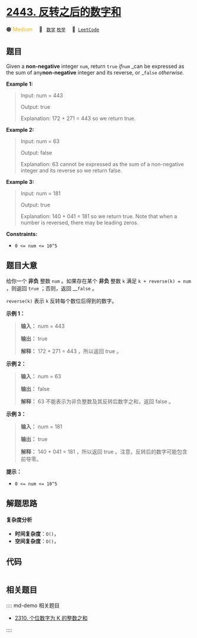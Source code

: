 # [2443. 反转之后的数字和](https://leetcode.com/problems/sum-of-number-and-its-reverse)

🟠 <font color=#ffb800>Medium</font>&emsp; 🔖&ensp; [`数学`](/leetcode/outline/tag/math.md) [`枚举`](/leetcode/outline/tag/enumeration.md)&emsp; 🔗&ensp;[`LeetCode`](https://leetcode.com/problems/sum-of-number-and-its-reverse)


## 题目

Given a **non-negative** integer `num`, return `true` _if_`num` _can be
expressed as the sum of any**non-negative** integer and its reverse, or
_`false` _otherwise._



**Example 1:**

> Input: num = 443
> 
> Output: true
> 
> Explanation: 172 + 271 = 443 so we return true.

**Example 2:**

> Input: num = 63
> 
> Output: false
> 
> Explanation: 63 cannot be expressed as the sum of a non-negative integer and its reverse so we return false.

**Example 3:**

> Input: num = 181
> 
> Output: true
> 
> Explanation: 140 + 041 = 181 so we return true. Note that when a number is reversed, there may be leading zeros.

**Constraints:**

  * `0 <= num <= 10^5`


## 题目大意

给你一个 **非负** 整数 `num` 。如果存在某个 **非负** 整数 `k` 满足 `k + reverse(k) = num`  ，则返回
`true` ；否则，返回 __`false` 。

`reverse(k)` 表示 `k` 反转每个数位后得到的数字。



**示例 1：**

> 
> 
> 
> 
> 
> **输入：** num = 443
> 
> **输出：** true
> 
> **解释：** 172 + 271 = 443 ，所以返回 true 。
> 
> 

**示例 2：**

> 
> 
> 
> 
> 
> **输入：** num = 63
> 
> **输出：** false
> 
> **解释：** 63 不能表示为非负整数及其反转后数字之和，返回 false 。
> 
> 

**示例 3：**

> 
> 
> 
> 
> 
> **输入：** num = 181
> 
> **输出：** true
> 
> **解释：** 140 + 041 = 181 ，所以返回 true 。注意，反转后的数字可能包含前导零。
> 
> 



**提示：**

  * `0 <= num <= 10^5`


## 解题思路

#### 复杂度分析

- **时间复杂度**：`O()`，
- **空间复杂度**：`O()`，

## 代码

```javascript

```

## 相关题目

:::: md-demo 相关题目
- [2310. 个位数字为 K 的整数之和](https://leetcode.com/problems/sum-of-numbers-with-units-digit-k)

::::
